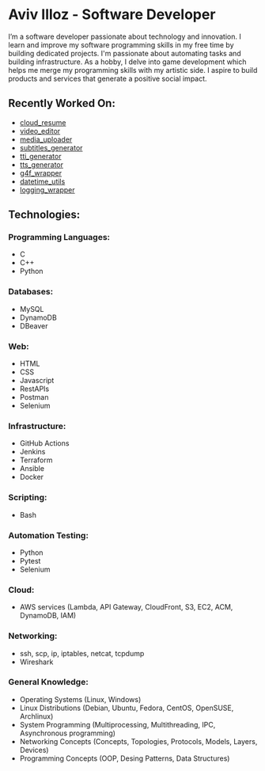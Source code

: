 # Aviv Illoz - Software Developer

<!--
**avivilloz/avivilloz** is a ✨ _special_ ✨ repository because its `README.md` (this file) appears on your GitHub profile.

Here are some ideas to get you started:

- 🔭 I’m currently working on ...
- 🌱 I’m currently learning ...
- 👯 I’m looking to collaborate on ...
- 🤔 I’m looking for help with ...
- 💬 Ask me about ...
- 📫 How to reach me: ...
- 😄 Pronouns: ...
- ⚡ Fun fact: ...
-->

I’m a software developer passionate about technology and innovation. I learn and improve my software programming skills in my free time by building dedicated projects. I'm passionate about automating tasks and building infrastructure. As a hobby, I delve into game development which helps me merge my programming skills with my artistic side. I aspire to build products and services that generate a positive social impact.

## Recently Worked On:

- [cloud_resume](https://github.com/avivilloz/cloud_resume)
- [video_editor](https://github.com/avivilloz/video_editor)
- [media_uploader](https://github.com/avivilloz/media_uploader)
- [subtitles_generator](https://github.com/avivilloz/subtitles_generator)
- [tti_generator](https://github.com/avivilloz/tti_generator)
- [tts_generator](https://github.com/avivilloz/tts_generator)
- [g4f_wrapper](https://github.com/avivilloz/g4f_wrapper)
- [datetime_utils](https://github.com/avivilloz/datetime_utils)
- [logging_wrapper](https://github.com/avivilloz/logging_wrapper)

## Technologies:

### Programming Languages:

- C
- C++
- Python

### Databases:

- MySQL
- DynamoDB
- DBeaver

### Web:

- HTML
- CSS
- Javascript
- RestAPIs
- Postman
- Selenium

### Infrastructure:

- GitHub Actions
- Jenkins
- Terraform
- Ansible
- Docker

### Scripting:

- Bash

### Automation Testing:

- Python
- Pytest
- Selenium

### Cloud:

- AWS services (Lambda, API Gateway, CloudFront, S3, EC2, ACM, DynamoDB, IAM)

### Networking:

- ssh, scp, ip, iptables, netcat, tcpdump
- Wireshark

### General Knowledge:

- Operating Systems (Linux, Windows)
- Linux Distributions (Debian, Ubuntu, Fedora, CentOS, OpenSUSE, Archlinux)
- System Programming (Multiprocessing, Multithreading, IPC, Asynchronous programming)
- Networking Concepts (Concepts, Topologies, Protocols, Models, Layers, Devices)
- Programming Concepts (OOP, Desing Patterns, Data Structures)
